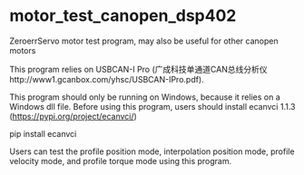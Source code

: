 # motor_test_canopen_dsp402
ZeroerrServo motor test program, may also be useful for other canopen motors

This program relies on USBCAN-I Pro (广成科技单通道CAN总线分析仪http://www1.gcanbox.com/yhsc/USBCAN-IPro.pdf).

This program should only be running on Windows, because it relies on a Windows dll file. Before using this program, users should install ecanvci 1.1.3 (https://pypi.org/project/ecanvci/)

pip install ecanvci

Users can test the profile position mode, interpolation position mode, profile velocity mode, and profile torque mode using this program.
